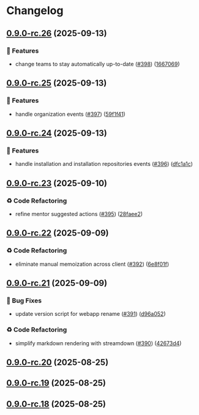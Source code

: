 # Changelog

## [0.9.0-rc.26](https://github.com/ls1intum/Hephaestus/compare/v0.9.0-rc.25...v0.9.0-rc.26) (2025-09-13)

### 🚀 Features

* change teams to stay automatically up-to-date  ([#398](https://github.com/ls1intum/Hephaestus/issues/398)) ([1667069](https://github.com/ls1intum/Hephaestus/commit/1667069091d43df290f0eb40782ecee83e1387b6))

## [0.9.0-rc.25](https://github.com/ls1intum/Hephaestus/compare/v0.9.0-rc.24...v0.9.0-rc.25) (2025-09-13)

### 🚀 Features

* handle organization events ([#397](https://github.com/ls1intum/Hephaestus/issues/397)) ([59f1f41](https://github.com/ls1intum/Hephaestus/commit/59f1f418d1b78d53712de6360f180cfc175e50bd))

## [0.9.0-rc.24](https://github.com/ls1intum/Hephaestus/compare/v0.9.0-rc.23...v0.9.0-rc.24) (2025-09-13)

### 🚀 Features

* handle installation and installation repositories events ([#396](https://github.com/ls1intum/Hephaestus/issues/396)) ([dfc1a1c](https://github.com/ls1intum/Hephaestus/commit/dfc1a1c01965d68ce7856b8a09599754d1b74ef9))

## [0.9.0-rc.23](https://github.com/ls1intum/Hephaestus/compare/v0.9.0-rc.22...v0.9.0-rc.23) (2025-09-10)

### ♻️ Code Refactoring

* refine mentor suggested actions ([#395](https://github.com/ls1intum/Hephaestus/issues/395)) ([28faee2](https://github.com/ls1intum/Hephaestus/commit/28faee28241df248deb4e39f463f4d79156b7136))

## [0.9.0-rc.22](https://github.com/ls1intum/Hephaestus/compare/v0.9.0-rc.21...v0.9.0-rc.22) (2025-09-09)

### ♻️ Code Refactoring

* eliminate manual memoization across client ([#392](https://github.com/ls1intum/Hephaestus/issues/392)) ([6e8f01f](https://github.com/ls1intum/Hephaestus/commit/6e8f01f119c07a84c24137f7083844aa2e9261e3))

## [0.9.0-rc.21](https://github.com/ls1intum/Hephaestus/compare/v0.9.0-rc.20...v0.9.0-rc.21) (2025-09-09)

### 🐛 Bug Fixes

* update version script for webapp rename ([#391](https://github.com/ls1intum/Hephaestus/issues/391)) ([d96a052](https://github.com/ls1intum/Hephaestus/commit/d96a052b50d3fdf947a0b9088a61dd8183c7958a))

### ♻️ Code Refactoring

* simplify markdown rendering with streamdown ([#390](https://github.com/ls1intum/Hephaestus/issues/390)) ([42673d4](https://github.com/ls1intum/Hephaestus/commit/42673d4acba4f0eb099aeb9826d08f94ff3dd600))

## [0.9.0-rc.20](https://github.com/ls1intum/Hephaestus/compare/v0.9.0-rc.19...v0.9.0-rc.20) (2025-08-25)

## [0.9.0-rc.19](https://github.com/ls1intum/Hephaestus/compare/v0.9.0-rc.18...v0.9.0-rc.19) (2025-08-25)

## [0.9.0-rc.18](https://github.com/ls1intum/Hephaestus/compare/v0.9.0-rc.17...v0.9.0-rc.18) (2025-08-25)
